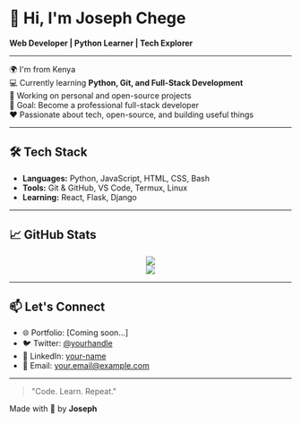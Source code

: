 # 👋 Hi, I'm Joseph Chege

**Web Developer | Python Learner | Tech Explorer**

---

🌍 I'm from Kenya  
💻 Currently learning **Python, Git, and Full-Stack Development**  
🚀 Working on personal and open-source projects  
🎯 Goal: Become a professional full-stack developer  
❤️ Passionate about tech, open-source, and building useful things  

---

## 🛠 Tech Stack

- **Languages:** Python, JavaScript, HTML, CSS, Bash  
- **Tools:** Git & GitHub, VS Code, Termux, Linux  
- **Learning:** React, Flask, Django 

---

## 📈 GitHub Stats

<p align="center">
  <img src="https://github-readme-stats.vercel.app/api?username=JOSHTECH-tech&show_icons=true&theme=default&hide_title=true&count_private=true" />
  <br />
  <img src="https://github-readme-streak-stats.herokuapp.com/?user=JOSHTECH-tech&theme=default" />
</p>

---

## 📫 Let's Connect

- 🌐 Portfolio: [Coming soon...]
- 🐦 Twitter: [@yourhandle](https://twitter.com/yourhandle)
- 💼 LinkedIn: [your-name](https://linkedin.com/in/your-link)
- 📧 Email: your.email@example.com

---

> "Code. Learn. Repeat."

Made with 💙 by **Joseph**